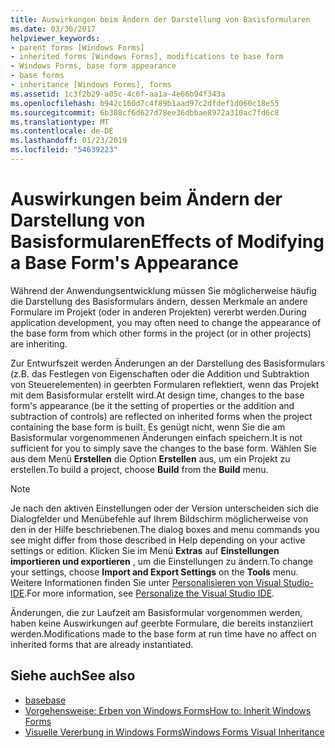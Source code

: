 ```yaml
---
title: Auswirkungen beim Ändern der Darstellung von Basisformularen
ms.date: 03/30/2017
helpviewer_keywords:
- parent forms [Windows Forms]
- inherited forms [Windows Forms], modifications to base form
- Windows Forms, base form appearance
- base forms
- inheritance [Windows Forms], forms
ms.assetid: 1c3f2b29-a05c-4c6f-aa1a-4e66b94f343a
ms.openlocfilehash: b942c160d7c4f89b1aad97c2dfdef1d060c18e55
ms.sourcegitcommit: 6b308cf6d627d78ee36dbbae8972a310ac7fd6c8
ms.translationtype: MT
ms.contentlocale: de-DE
ms.lasthandoff: 01/23/2019
ms.locfileid: "54639223"
---
```

# <a name="effects-of-modifying-a-base-form39s-appearance"></a><span data-ttu-id="6166b-102">Auswirkungen beim Ändern der Darstellung von Basisformularen</span><span class="sxs-lookup"><span data-stu-id="6166b-102">Effects of Modifying a Base Form&#39;s Appearance</span></span>
<span data-ttu-id="6166b-103">Während der Anwendungsentwicklung müssen Sie möglicherweise häufig die Darstellung des Basisformulars ändern, dessen Merkmale an andere Formulare im Projekt (oder in anderen Projekten) vererbt werden.</span><span class="sxs-lookup"><span data-stu-id="6166b-103">During application development, you may often need to change the appearance of the base form from which other forms in the project (or in other projects) are inheriting.</span></span>  
  
 <span data-ttu-id="6166b-104">Zur Entwurfszeit werden Änderungen an der Darstellung des Basisformulars (z.B. das Festlegen von Eigenschaften oder die Addition und Subtraktion von Steuerelementen) in geerbten Formularen reflektiert, wenn das Projekt mit dem Basisformular erstellt wird.</span><span class="sxs-lookup"><span data-stu-id="6166b-104">At design time, changes to the base form's appearance (be it the setting of properties or the addition and subtraction of controls) are reflected on inherited forms when the project containing the base form is built.</span></span> <span data-ttu-id="6166b-105">Es genügt nicht, wenn Sie die am Basisformular vorgenommenen Änderungen einfach speichern.</span><span class="sxs-lookup"><span data-stu-id="6166b-105">It is not sufficient for you to simply save the changes to the base form.</span></span> <span data-ttu-id="6166b-106">Wählen Sie aus dem Menü **Erstellen** die Option **Erstellen** aus, um ein Projekt zu erstellen.</span><span class="sxs-lookup"><span data-stu-id="6166b-106">To build a project, choose **Build** from the **Build** menu.</span></span>  
  
> [!NOTE]
>  <span data-ttu-id="6166b-107">Je nach den aktiven Einstellungen oder der Version unterscheiden sich die Dialogfelder und Menübefehle auf Ihrem Bildschirm möglicherweise von den in der Hilfe beschriebenen.</span><span class="sxs-lookup"><span data-stu-id="6166b-107">The dialog boxes and menu commands you see might differ from those described in Help depending on your active settings or edition.</span></span> <span data-ttu-id="6166b-108">Klicken Sie im Menü **Extras** auf **Einstellungen importieren und exportieren** , um die Einstellungen zu ändern.</span><span class="sxs-lookup"><span data-stu-id="6166b-108">To change your settings, choose **Import and Export Settings** on the **Tools** menu.</span></span> <span data-ttu-id="6166b-109">Weitere Informationen finden Sie unter [Personalisieren von Visual Studio-IDE](/visualstudio/ide/personalizing-the-visual-studio-ide).</span><span class="sxs-lookup"><span data-stu-id="6166b-109">For more information, see [Personalize the Visual Studio IDE](/visualstudio/ide/personalizing-the-visual-studio-ide).</span></span>  
  
 <span data-ttu-id="6166b-110">Änderungen, die zur Laufzeit am Basisformular vorgenommen werden, haben keine Auswirkungen auf geerbte Formulare, die bereits instanziiert werden.</span><span class="sxs-lookup"><span data-stu-id="6166b-110">Modifications made to the base form at run time have no affect on inherited forms that are already instantiated.</span></span>  
  
## <a name="see-also"></a><span data-ttu-id="6166b-111">Siehe auch</span><span class="sxs-lookup"><span data-stu-id="6166b-111">See also</span></span>
- [<span data-ttu-id="6166b-112">base</span><span class="sxs-lookup"><span data-stu-id="6166b-112">base</span></span>](~/docs/csharp/language-reference/keywords/base.md)
- [<span data-ttu-id="6166b-113">Vorgehensweise: Erben von Windows Forms</span><span class="sxs-lookup"><span data-stu-id="6166b-113">How to: Inherit Windows Forms</span></span>](../../../../docs/framework/winforms/advanced/how-to-inherit-windows-forms.md)
- [<span data-ttu-id="6166b-114">Visuelle Vererbung in Windows Forms</span><span class="sxs-lookup"><span data-stu-id="6166b-114">Windows Forms Visual Inheritance</span></span>](../../../../docs/framework/winforms/advanced/windows-forms-visual-inheritance.md)
